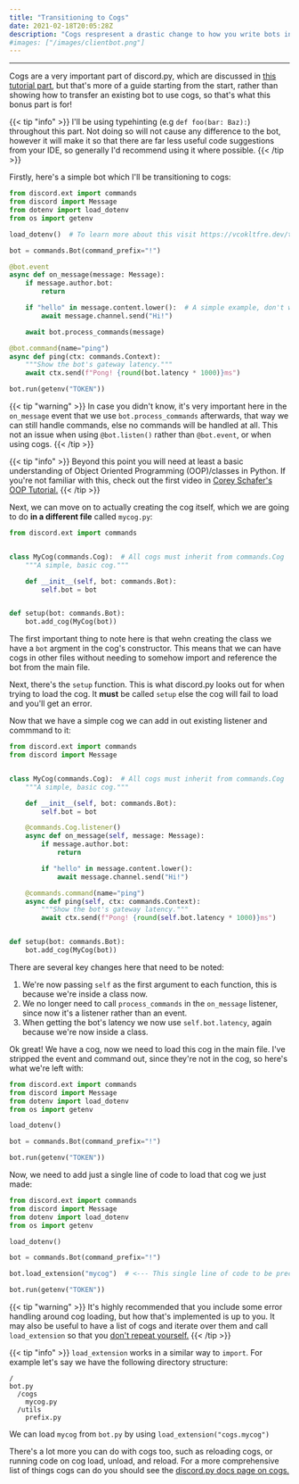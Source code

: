 ```yaml
---
title: "Transitioning to Cogs"
date: 2021-02-18T20:05:28Z
description: "Cogs respresent a drastic change to how you write bots in discord.py. As such it's important to know how to use them, and the differences between using cogs and not using them that may catch you out."
#images: ["/images/clientbot.png"]
---
```


---

Cogs are a very important part of discord.py, which are discussed in [this tutorial part](/tutorial/05-cogs), but that's more of a guide starting from the start, rather than showing how to transfer an existing bot to use cogs, so that's what this bonus part is for!

{{< tip "info" >}}
I'll be using typehinting (e.g `def foo(bar: Baz):`) throughout this part. Not doing so will not cause any difference to the bot, however it will make it so that there are far less useful code suggestions from your IDE, so generally I'd recommend using it where possible.
{{< /tip >}}

Firstly, here's a simple bot which I'll be transitioning to cogs:

```py
from discord.ext import commands
from discord import Message
from dotenv import load_dotenv
from os import getenv

load_dotenv()  # To learn more about this visit https://vcokltfre.dev/tips/tokens/

bot = commands.Bot(command_prefix="!")

@bot.event
async def on_message(message: Message):
    if message.author.bot:
        return

    if "hello" in message.content.lower():  # A simple example, don't want to get too complex
        await message.channel.send("Hi!")

    await bot.process_commands(message)

@bot.command(name="ping")
async def ping(ctx: commands.Context):
    """Show the bot's gateway latency."""
    await ctx.send(f"Pong! {round(bot.latency * 1000)}ms")

bot.run(getenv("TOKEN"))
```

{{< tip "warning" >}}
In case you didn't know, it's very important here in the `on_message` event that we use `bot.process_commands` afterwards, that way we can still handle commands, else no commands will be handled at all. This not an issue when using `@bot.listen()` rather than `@bot.event`, or when using cogs.
{{< /tip >}}

{{< tip "info" >}}
Beyond this point you will need at least a basic understanding of Object Oriented Programming (OOP)/classes in Python. If you're not familiar with this, check out the first video in [Corey Schafer's OOP Tutorial.](https://www.youtube.com/playlist?list=PL-osiE80TeTsqhIuOqKhwlXsIBIdSeYtc)
{{< /tip >}}

Next, we can move on to actually creating the cog itself, which we are going to do **in a different file** called `mycog.py`:

```py
from discord.ext import commands


class MyCog(commands.Cog):  # All cogs must inherit from commands.Cog
    """A simple, basic cog."""

    def __init__(self, bot: commands.Bot):
        self.bot = bot


def setup(bot: commands.Bot):
    bot.add_cog(MyCog(bot))
```

The first important thing to note here is that wehn creating the class we have a `bot` argment in the cog's constructor. This means that we can have cogs in other files without needing to somehow import and reference the bot from the main file.

Next, there's the `setup` function. This is what discord.py looks out for when trying to load the cog. It **must** be called `setup` else the cog will fail to load and you'll get an error.

Now that we have a simple cog we can add in out existing listener and commmand to it:

```py
from discord.ext import commands
from discord import Message


class MyCog(commands.Cog):  # All cogs must inherit from commands.Cog
    """A simple, basic cog."""

    def __init__(self, bot: commands.Bot):
        self.bot = bot

    @commands.Cog.listener()
    async def on_message(self, message: Message):
        if message.author.bot:
            return

        if "hello" in message.content.lower():
            await message.channel.send("Hi!")

    @commands.command(name="ping")
    async def ping(self, ctx: commands.Context):
        """Show the bot's gateway latency."""
        await ctx.send(f"Pong! {round(self.bot.latency * 1000)}ms")


def setup(bot: commands.Bot):
    bot.add_cog(MyCog(bot))
```

There are several key changes here that need to be noted:

1) We're now passing `self` as the first argument to each function, this is because we're inside a class now.
2) We no longer need to call `process_commands` in the `on_message` listener, since now it's a listener rather than an event.
3) When getting the bot's latency we now use `self.bot.latency`, again because we're now inside a class.

Ok great! We have a cog, now we need to load this cog in the main file. I've stripped the event and command out, since they're not in the cog, so here's what we're left with:

```py
from discord.ext import commands
from discord import Message
from dotenv import load_dotenv
from os import getenv

load_dotenv()

bot = commands.Bot(command_prefix="!")

bot.run(getenv("TOKEN"))
```

Now, we need to add just a single line of code to load that cog we just made:

```py
from discord.ext import commands
from discord import Message
from dotenv import load_dotenv
from os import getenv

load_dotenv()

bot = commands.Bot(command_prefix="!")

bot.load_extension("mycog")  # <--- This single line of code to be precise

bot.run(getenv("TOKEN"))
```

{{< tip "warning" >}}
It's highly recommended that you include some error handling around cog loading, but how that's implemented is up to you. It may also be useful to have a list of cogs and iterate over them and call `load_extension` so that you [don't repeat yourself.](https://en.wikipedia.org/wiki/Don%27t_repeat_yourself)
{{< /tip >}}

{{< tip "info" >}}
`load_extension` works in a similar way to `import`. For example let's say we have the following directory structure:
```
/
bot.py
  /cogs
    mycog.py
  /utils
    prefix.py
```
We can load `mycog` from `bot.py` by using `load_extension("cogs.mycog")`

There's a lot more you can do with cogs too, such as reloading cogs, or running code on cog load, unload, and reload. For a more comprehensive list of things cogs can do you should see the [discord.py docs page on cogs.](https://discordpy.readthedocs.io/en/latest/ext/commands/cogs.html)